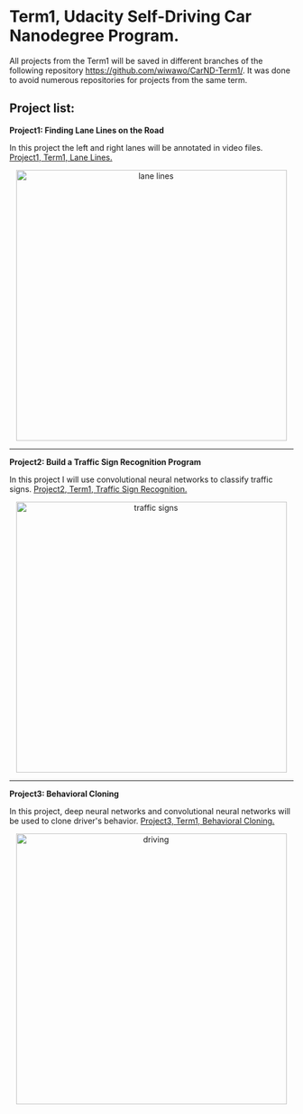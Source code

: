 # Term1, Udacity Self-Driving Car Nanodegree Program.

All projects from the Term1 will be saved in different branches of the following repository https://github.com/wiwawo/CarND-Term1/. It was done to avoid numerous repositories for projects from the same term.

## Project list:

**Project1: Finding Lane Lines on the Road**

In this project the left and right lanes will be annotated in video files.
[Project1, Term1, Lane Lines.](https://github.com/wiwawo/CarND-Term1/tree/CarND-LaneLines-P1-master)
<p align='center'>
<img src="https://github.com/wiwawo/CarND-Term1/blob/CarND-LaneLines-P1-master/examples/laneLines_thirdPass.jpg" width="480" alt="lane lines" />
</p>

---
**Project2: Build a Traffic Sign Recognition Program** 

In this project I will use convolutional neural networks to classify traffic signs.
[Project2, Term1, Traffic Sign Recognition.](https://github.com/wiwawo/CarND-Term1/tree/CarND-Traffic-Sign-Classifier-Project)
<p align='center'>
<img src="https://github.com/wiwawo/CarND-Term1/blob/CarND-Traffic-Sign-Classifier-Project/readme_images/image_01.JPG" width="480" alt="traffic signs" />
</p>

---
**Project3: Behavioral Cloning** 

In this project, deep neural networks and convolutional neural networks will be used to clone driver's behavior.
[Project3, Term1, Behavioral Cloning.](https://github.com/wiwawo/CarND-Term1/tree/CarND-Behavioral-Cloning-P3-Project)
<p align="center">
        <img src="https://github.com/wiwawo/CarND-Term1/blob/CarND-Behavioral-Cloning-P3-Project/readme_images/driving.gif" width="480" alt="driving" />
</p>
